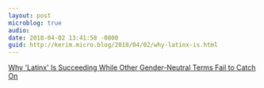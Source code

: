 ```yaml
---
layout: post
microblog: true
audio: 
date: 2018-04-02 13:41:58 -0800
guid: http://kerim.micro.blog/2018/04/02/why-latinx-is.html
---
```

[Why 'Latinx' Is Succeeding While Other Gender-Neutral Terms Fail to Catch On](http://time.com/5191804/latinx-definition-meaning-latino-hispanic-gender-neutral/)
